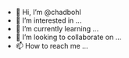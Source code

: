 - 👋 Hi, I’m @chadbohl
- 👀 I’m interested in ...
- 🌱 I’m currently learning ...
- 💞️ I’m looking to collaborate on ...
- 📫 How to reach me ...

<!---
chadbohl/chadbohl is a ✨ special ✨ repository because its `README.md` (this file) appears on your GitHub profile.
You can click the Preview link to take a look at your changes.
--->
